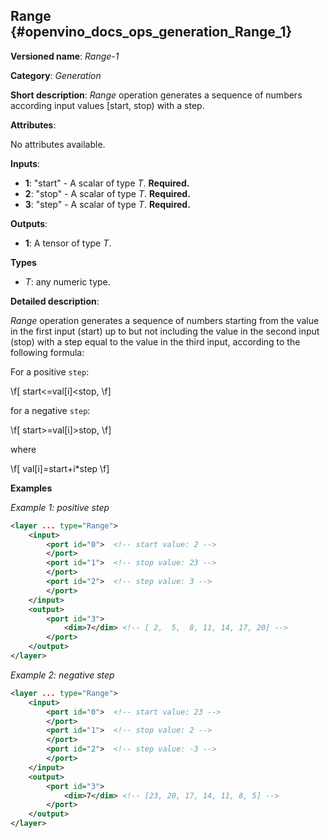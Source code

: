 ## Range<a name="Range"></a> {#openvino_docs_ops_generation_Range_1}

**Versioned name**: *Range-1*

**Category**: *Generation*

**Short description**: *Range* operation generates a sequence of numbers according input values [start, stop) with a step.

**Attributes**:

No attributes available.

**Inputs**:

* **1**: "start" - A scalar of type *T*. **Required.**
* **2**: "stop" - A scalar of type *T*. **Required.**
* **3**: "step" - A scalar of type *T*. **Required.**

**Outputs**:

* **1**: A tensor of type *T*.

**Types**

* *T*: any numeric type.

**Detailed description**:

*Range* operation generates a sequence of numbers starting from the value in the first input (start) up to but not including the value in the second input (stop) with a step equal to the value in the third input, according to the following formula:

For a positive `step`:

\f[
start<=val[i]<stop,
\f]

for a negative `step`:

\f[
start>=val[i]>stop,
\f]

where

\f[
val[i]=start+i*step
\f]

**Examples**

*Example 1: positive step*

```xml
<layer ... type="Range">
    <input>
        <port id="0">  <!-- start value: 2 -->
        </port>
        <port id="1">  <!-- stop value: 23 -->
        </port>
        <port id="2">  <!-- step value: 3 -->
        </port>
    </input>
    <output>
        <port id="3">
            <dim>7</dim> <!-- [ 2,  5,  8, 11, 14, 17, 20] -->
        </port>
    </output>
</layer>
```

*Example 2: negative step*

```xml
<layer ... type="Range">
    <input>
        <port id="0">  <!-- start value: 23 -->
        </port>
        <port id="1">  <!-- stop value: 2 -->
        </port>
        <port id="2">  <!-- step value: -3 -->
        </port>
    </input>
    <output>
        <port id="3">
            <dim>7</dim> <!-- [23, 20, 17, 14, 11, 8, 5] -->
        </port>
    </output>
</layer>
```
